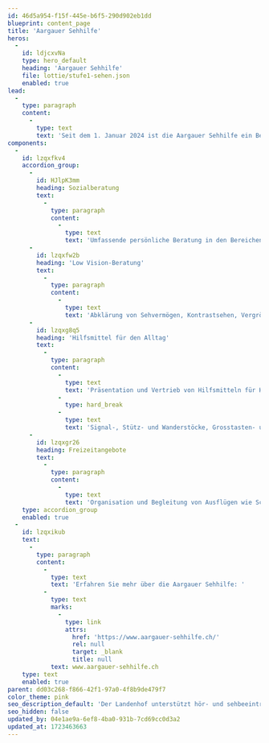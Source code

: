 ```yaml
---
id: 46d5a954-f15f-445e-b6f5-290d902eb1dd
blueprint: content_page
title: 'Aargauer Sehhilfe'
heros:
  -
    id: ldjcxvNa
    type: hero_default
    heading: 'Aargauer Sehhilfe'
    file: lottie/stufe1-sehen.json
    enabled: true
lead:
  -
    type: paragraph
    content:
      -
        type: text
        text: 'Seit dem 1. Januar 2024 ist die Aargauer Sehhilfe ein Bereich des Landenhofs. Menschen mit einer Sehbeeinträchtigung sowie deren Angehörige finden bei der Aargauer Sehhilfe folgende Angebote:'
components:
  -
    id: lzqxfkv4
    accordion_group:
      -
        id: HJlpK3mm
        heading: Sozialberatung
        text:
          -
            type: paragraph
            content:
              -
                type: text
                text: 'Umfassende persönliche Beratung in den Bereichen Gesundheit, Alltagsaktivitäten, Kommunikation, Beziehung, Mobilität, Arbeit, Sozialversicherungen, Finanzen, Wohnen und Freizeit, Vermitteln von Dienstleistungen und Angeboten wie beispielsweise Training für Orientierung und Mobilität sowie Lebenspraktische Fähigkeiten.'
      -
        id: lzqxfw2b
        heading: 'Low Vision-Beratung'
        text:
          -
            type: paragraph
            content:
              -
                type: text
                text: 'Abklärung von Sehvermögen, Kontrastsehen, Vergrösserungsbedarf, Blendschutzbedarf und Lichtbedarf. Individuelles Ermitteln geeigneter optischer Hilfsmittel wie Lupenbrillen, Lupen, Bildschirmlesegeräte, Blendschutzgläser und Beleuchtung.'
      -
        id: lzqxg8q5
        heading: 'Hilfsmittel für den Alltag'
        text:
          -
            type: paragraph
            content:
              -
                type: text
                text: 'Präsentation und Vertrieb von Hilfsmitteln für Haushalt, Alltag und Freizeit:'
              -
                type: hard_break
              -
                type: text
                text: 'Signal-, Stütz- und Wanderstöcke, Grosstasten- und Mobiltelefone, Uhren und Wecker, Küchen- und Personenwaage, Abspielgeräte für Hörbücher, Gesellschaftsspiele und vieles mehr.'
      -
        id: lzqxgr26
        heading: Freizeitangebote
        text:
          -
            type: paragraph
            content:
              -
                type: text
                text: 'Organisation und Begleitung von Ausflügen wie Schifffahrt, Lesung, Museumsbesuche.'
    type: accordion_group
    enabled: true
  -
    id: lzqxikub
    text:
      -
        type: paragraph
        content:
          -
            type: text
            text: 'Erfahren Sie mehr über die Aargauer Sehhilfe: '
          -
            type: text
            marks:
              -
                type: link
                attrs:
                  href: 'https://www.aargauer-sehhilfe.ch/'
                  rel: null
                  target: _blank
                  title: null
            text: www.aargauer-sehhilfe.ch
    type: text
    enabled: true
parent: dd03c268-f866-42f1-97a0-4f8b9de479f7
color_theme: pink
seo_description_default: 'Der Landenhof unterstützt hör- und sehbeeinträchtigte Kinder & Jugendliche in ihrem selbstbestimmten Leben durch Förderung ihrer Fähigkeiten & Entwicklung'
seo_hidden: false
updated_by: 04e1ae9a-6ef8-4ba0-931b-7cd69cc0d3a2
updated_at: 1723463663
---
```

